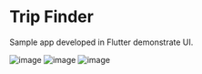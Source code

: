 # Trip Finder

Sample app developed in Flutter demonstrate UI. 

![image](https://github.com/nmolkeri/trip-planner-flutter/assets/10701840/a8de1f00-4c77-4bcf-91dc-6a734eac357f)
![image](https://github.com/nmolkeri/trip-planner-flutter/assets/10701840/e902e32c-5112-4a8a-a9af-1237fbc648d2)
![image](https://github.com/nmolkeri/trip-planner-flutter/assets/10701840/46758cab-6782-4fb4-8335-48f27846333a)

